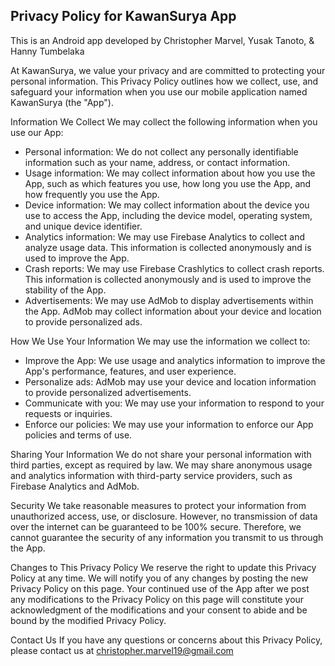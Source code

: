 ## Privacy Policy for KawanSurya App

This is an Android app developed by Christopher Marvel, Yusak Tanoto, & Hanny Tumbelaka

At KawanSurya, we value your privacy and are committed to protecting your personal information. This Privacy Policy outlines how we collect, use, and safeguard your information when you use our mobile application named KawanSurya (the "App").

Information We Collect
We may collect the following information when you use our App:
- Personal information: We do not collect any personally identifiable information such as your name, address, or contact information.
- Usage information: We may collect information about how you use the App, such as which features you use, how long you use the App, and how frequently you use the App.
- Device information: We may collect information about the device you use to access the App, including the device model, operating system, and unique device identifier.
- Analytics information: We may use Firebase Analytics to collect and analyze usage data. This information is collected anonymously and is used to improve the App.
- Crash reports: We may use Firebase Crashlytics to collect crash reports. This information is collected anonymously and is used to improve the stability of the App.
- Advertisements: We may use AdMob to display advertisements within the App. AdMob may collect information about your device and location to provide personalized ads.

How We Use Your Information
We may use the information we collect to:
- Improve the App: We use usage and analytics information to improve the App's performance, features, and user experience.
- Personalize ads: AdMob may use your device and location information to provide personalized advertisements.
- Communicate with you: We may use your information to respond to your requests or inquiries.
- Enforce our policies: We may use your information to enforce our App policies and terms of use.

Sharing Your Information
We do not share your personal information with third parties, except as required by law. We may share anonymous usage and analytics information with third-party service providers, such as Firebase Analytics and AdMob.

Security
We take reasonable measures to protect your information from unauthorized access, use, or disclosure. However, no transmission of data over the internet can be guaranteed to be 100% secure. Therefore, we cannot guarantee the security of any information you transmit to us through the App.

Changes to This Privacy Policy
We reserve the right to update this Privacy Policy at any time. We will notify you of any changes by posting the new Privacy Policy on this page. Your continued use of the App after we post any modifications to the Privacy Policy on this page will constitute your acknowledgment of the modifications and your consent to abide and be bound by the modified Privacy Policy.

Contact Us
If you have any questions or concerns about this Privacy Policy, please contact us at 
christopher.marvel19@gmail.com
